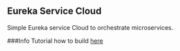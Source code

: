 ## Eureka Service Cloud
Simple Eureka service Cloud to orchestrate microservices.

###Info
Tutorial how to build [here](https://developer.okta.com/blog/2017/06/15/build-microservices-architecture-spring-boot) 